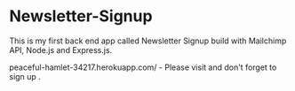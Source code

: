 # Newsletter-Signup

This is my first back end app called Newsletter Signup build with Mailchimp API, Node.js and Express.js.

peaceful-hamlet-34217.herokuapp.com/ - Please visit and don't forget to sign up .

